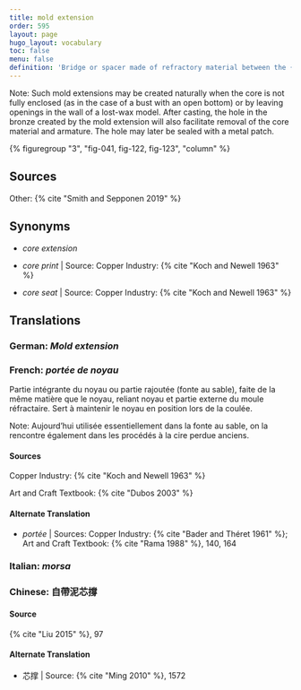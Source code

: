 ```yaml
---
title: mold extension
order: 595
layout: page
hugo_layout: vocabulary
toc: false
menu: false
definition: 'Bridge or spacer made of refractory material between the {% def "core" %} and the outer mold. It serves a double function as {% def "core support" %} while also providing better air flow into the core to aid in its drying before the bronze is poured.'
---
```


<div class="backmatter">
Note: Such mold extensions may be created naturally when the core is not fully enclosed (as in the case of a bust with an open bottom) or by leaving openings in the wall of a lost-wax model. After casting, the hole in the bronze created by the mold extension will also facilitate removal of the core material and armature. The hole may later be sealed with a metal patch.
</div>

{% figuregroup "3", "fig-041, fig-122, fig-123", "column" %}

## Sources

Other: {% cite "Smith and Sepponen 2019" %}

## Synonyms

- *core extension*

- *core print* | Source: Copper Industry: {% cite "Koch and Newell 1963" %}

- *core seat* | Source: Copper Industry: {% cite "Koch and Newell 1963" %}

## Translations

<div class="accordion">

### **German**: *Mold extension*

### **French**: *portée de noyau*

Partie intégrante du noyau ou partie rajoutée (fonte au sable), faite de la même matière que le noyau, reliant noyau et partie externe du moule réfractaire. Sert à maintenir le noyau en position lors de la coulée.

<div class="backmatter">
Note: Aujourd’hui utilisée essentiellement dans la fonte au sable, on la rencontre également dans les procédés à la cire perdue anciens.
</div>

#### Sources

Copper Industry: {% cite "Koch and Newell 1963" %}

Art and Craft Textbook: {% cite "Dubos 2003" %}

#### Alternate Translation

- *portée* | Sources: Copper Industry: {% cite "Bader and Théret 1961" %}; Art and Craft Textbook: {% cite "Rama 1988" %}, 140, 164

### **Italian**: *morsa*

### **Chinese**: 自帶泥芯撐

#### Source

{% cite "Liu 2015" %}, 97

#### Alternate Translation

- 芯撑 | Source: {% cite "Ming 2010" %}, 1572

</div>
